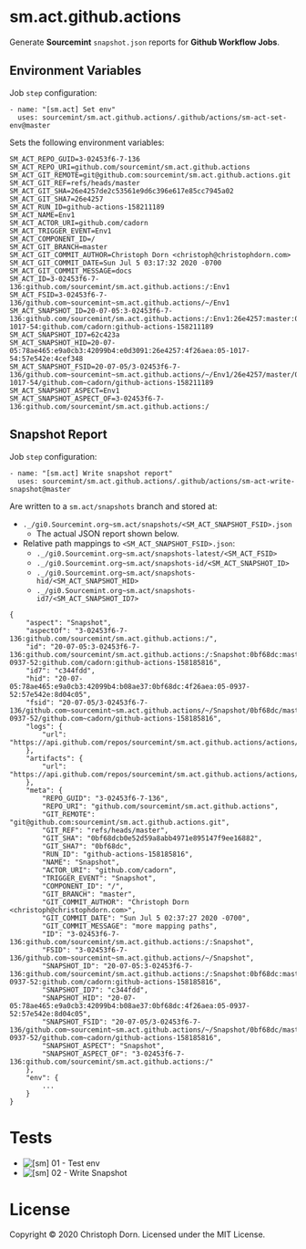 sm.act.github.actions
=====================

Generate **Sourcemint** `snapshot.json` reports for **Github Workflow Jobs**.

Environment Variables
---------------------

Job `step` configuration:

```
- name: "[sm.act] Set env"
  uses: sourcemint/sm.act.github.actions/.github/actions/sm-act-set-env@master
```

Sets the following environment variables:

```
SM_ACT_REPO_GUID=3-02453f6-7-136
SM_ACT_REPO_URI=github.com/sourcemint/sm.act.github.actions
SM_ACT_GIT_REMOTE=git@github.com:sourcemint/sm.act.github.actions.git
SM_ACT_GIT_REF=refs/heads/master
SM_ACT_GIT_SHA=26e4257de2c53561e9d6c396e617e85cc7945a02
SM_ACT_GIT_SHA7=26e4257
SM_ACT_RUN_ID=github-actions-158211189
SM_ACT_NAME=Env1
SM_ACT_ACTOR_URI=github.com/cadorn
SM_ACT_TRIGGER_EVENT=Env1
SM_ACT_COMPONENT_ID=/
SM_ACT_GIT_BRANCH=master
SM_ACT_GIT_COMMIT_AUTHOR=Christoph Dorn <christoph@christophdorn.com>
SM_ACT_GIT_COMMIT_DATE=Sun Jul 5 03:17:32 2020 -0700
SM_ACT_GIT_COMMIT_MESSAGE=docs
SM_ACT_ID=3-02453f6-7-136:github.com/sourcemint/sm.act.github.actions:/:Env1
SM_ACT_FSID=3-02453f6-7-136/github.com~sourcemint~sm.act.github.actions/~/Env1
SM_ACT_SNAPSHOT_ID=20-07-05:3-02453f6-7-136:github.com/sourcemint/sm.act.github.actions:/:Env1:26e4257:master:05-1017-54:github.com/cadorn:github-actions-158211189
SM_ACT_SNAPSHOT_ID7=62c423a
SM_ACT_SNAPSHOT_HID=20-07-05:78ae465:e9a0cb3:42099b4:e0d3091:26e4257:4f26aea:05-1017-54:57e542e:4cef348
SM_ACT_SNAPSHOT_FSID=20-07-05/3-02453f6-7-136/github.com~sourcemint~sm.act.github.actions/~/Env1/26e4257/master/05-1017-54/github.com~cadorn/github-actions-158211189
SM_ACT_SNAPSHOT_ASPECT=Env1
SM_ACT_SNAPSHOT_ASPECT_OF=3-02453f6-7-136:github.com/sourcemint/sm.act.github.actions:/
```

Snapshot Report
---------------

Job `step` configuration:

```
- name: "[sm.act] Write snapshot report"
  uses: sourcemint/sm.act.github.actions/.github/actions/sm-act-write-snapshot@master
```

Are written to a `sm.act/snapshots` branch and stored at:

 * `._/gi0.Sourcemint.org~sm.act/snapshots/<SM_ACT_SNAPSHOT_FSID>.json`
   * The actual JSON report shown below.
 * Relative path mappings to `<SM_ACT_SNAPSHOT_FSID>.json`:
    * `._/gi0.Sourcemint.org~sm.act/snapshots-latest/<SM_ACT_FSID>`
    * `._/gi0.Sourcemint.org~sm.act/snapshots-id/<SM_ACT_SNAPSHOT_ID>`
    * `._/gi0.Sourcemint.org~sm.act/snapshots-hid/<SM_ACT_SNAPSHOT_HID>`
    * `._/gi0.Sourcemint.org~sm.act/snapshots-id7/<SM_ACT_SNAPSHOT_ID7>`

```
{
    "aspect": "Snapshot",
    "aspectOf": "3-02453f6-7-136:github.com/sourcemint/sm.act.github.actions:/",
    "id": "20-07-05:3-02453f6-7-136:github.com/sourcemint/sm.act.github.actions:/:Snapshot:0bf68dc:master:05-0937-52:github.com/cadorn:github-actions-158185816",
    "id7": "c344fdd",
    "hid": "20-07-05:78ae465:e9a0cb3:42099b4:b08ae37:0bf68dc:4f26aea:05-0937-52:57e542e:8d04c05",
    "fsid": "20-07-05/3-02453f6-7-136/github.com~sourcemint~sm.act.github.actions/~/Snapshot/0bf68dc/master/05-0937-52/github.com~cadorn/github-actions-158185816",
    "logs": {
        "url": "https://api.github.com/repos/sourcemint/sm.act.github.actions/actions/runs/158185816/logs"
    },
    "artifacts": {
        "url": "https://api.github.com/repos/sourcemint/sm.act.github.actions/actions/runs/158185816/artifacts"
    },
    "meta": {
        "REPO_GUID": "3-02453f6-7-136",
        "REPO_URI": "github.com/sourcemint/sm.act.github.actions",
        "GIT_REMOTE": "git@github.com:sourcemint/sm.act.github.actions.git",
        "GIT_REF": "refs/heads/master",
        "GIT_SHA": "0bf68dcb0e52d59a8abb4971e895147f9ee16882",
        "GIT_SHA7": "0bf68dc",
        "RUN_ID": "github-actions-158185816",
        "NAME": "Snapshot",
        "ACTOR_URI": "github.com/cadorn",
        "TRIGGER_EVENT": "Snapshot",
        "COMPONENT_ID": "/",
        "GIT_BRANCH": "master",
        "GIT_COMMIT_AUTHOR": "Christoph Dorn <christoph@christophdorn.com>",
        "GIT_COMMIT_DATE": "Sun Jul 5 02:37:27 2020 -0700",
        "GIT_COMMIT_MESSAGE": "more mapping paths",
        "ID": "3-02453f6-7-136:github.com/sourcemint/sm.act.github.actions:/:Snapshot",
        "FSID": "3-02453f6-7-136/github.com~sourcemint~sm.act.github.actions/~/Snapshot",
        "SNAPSHOT_ID": "20-07-05:3-02453f6-7-136:github.com/sourcemint/sm.act.github.actions:/:Snapshot:0bf68dc:master:05-0937-52:github.com/cadorn:github-actions-158185816",
        "SNAPSHOT_ID7": "c344fdd",
        "SNAPSHOT_HID": "20-07-05:78ae465:e9a0cb3:42099b4:b08ae37:0bf68dc:4f26aea:05-0937-52:57e542e:8d04c05",
        "SNAPSHOT_FSID": "20-07-05/3-02453f6-7-136/github.com~sourcemint~sm.act.github.actions/~/Snapshot/0bf68dc/master/05-0937-52/github.com~cadorn/github-actions-158185816",
        "SNAPSHOT_ASPECT": "Snapshot",
        "SNAPSHOT_ASPECT_OF": "3-02453f6-7-136:github.com/sourcemint/sm.act.github.actions:/"
    },
    "env": {
        ...
    }
}
```

Tests
=====

  * ![[sm] 01 - Test env](https://github.com/sourcemint/sm.act.github.actions/workflows/%5Bsm%5D%2001%20-%20Test%20env/badge.svg)
  * ![[sm] 02 - Write Snapshot](https://github.com/sourcemint/sm.act.github.actions/workflows/%5Bsm%5D%2002%20-%20Write%20Snapshot/badge.svg)

License
=======

Copyright &copy; 2020 Christoph Dorn. Licensed under the MIT License.
